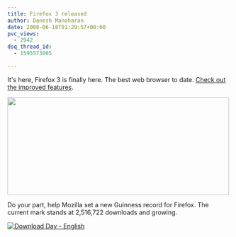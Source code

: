 ```yaml
---
title: Firefox 3 released
author: Danesh Manoharan
date: 2008-06-18T01:29:57+00:00
pvc_views:
  - 2942
dsq_thread_id:
  - 1595573005

---
```

It's here, Firefox 3 is finally here. The best web browser to date. [Check out the improved features][1].

[<img loading="lazy" class="alignnone size-medium wp-image-622" title="firefox3" src="/wp-content/uploads/2008/06/firefox3-500x221.png" alt="" width="500" height="221" srcset="/wp-content/uploads/2008/06/firefox3-500x221.png 500w, /wp-content/uploads/2008/06/firefox3.png 1029w" sizes="(max-width: 500px) 100vw, 500px" />][2]

Do your part, help Mozilla set a new Guinness record for Firefox. The current mark stands at 2,516,722 downloads and growing.

[<img title="Download Day - English" src="http://www.spreadfirefox.com/files/images/affiliates_banners/468x60_ddayb_en.png" border="0" alt="Download Day - English" />][3]

 [1]: http://en-us.www.mozilla.com/en-US/firefox/features/
 [2]: /wp-content/uploads/2008/06/firefox3.png
 [3]: http://www.spreadfirefox.com/node&id=0&t=272